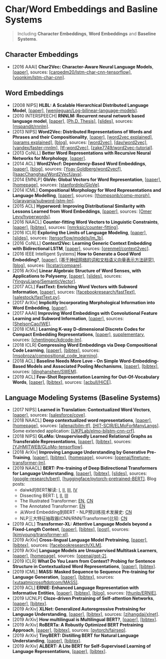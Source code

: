 # Char/Word Embeddings and Basline Systems

> Including **Character Embeddings**, **Word Embeddings** and **Baseline Systems**.

## Character Embeddings
- [2016 AAAI] **Char2Vec: Character-Aware Neural Language Models**, [[paper]](https://arxiv.org/pdf/1508.06615.pdf), sources: [[carpedm20/lstm-char-cnn-tensorflow]](https://github.com/carpedm20/lstm-char-cnn-tensorflow), [[yoonkim/lstm-char-cnn]](https://github.com/yoonkim/lstm-char-cnn).

## Word Embeddings
- [2008 NIPS] **HLBL: A Scalable Hierarchical Distributed Language Model**, [[paper]](http://www.cs.toronto.edu/~fritz/absps/andriytree.pdf), [[wenjieguan/Log-bilinear-language-models]](https://github.com/wenjieguan/Log-bilinear-language-models).
- [2010 INTERSPEECH] **RNNLM: Recurrent neural network based language model**, [[paper]](http://www.fit.vutbr.cz/research/groups/speech/publi/2010/mikolov_interspeech2010_IS100722.pdf), [[Ph.D. Thesis]](http://www.fit.vutbr.cz/~imikolov/rnnlm/thesis.pdf), [[slides]](http://www.fit.vutbr.cz/~imikolov/rnnlm/google.pdf), sources: [[mspandit/rnnlm]](https://github.com/mspandit/rnnlm).
- [2013 NIPS] **Word2Vec: Distributed Representations of Words and Phrases and their Compositionality**, [[paper]](https://arxiv.org/pdf/1310.4546.pdf), [[word2vec explained]](https://arxiv.org/pdf/1402.3722.pdf), [[params explained]](https://arxiv.org/pdf/1411.2738.pdf), [[blog]](https://isaacchanghau.github.io/post/word2vec/), sources: [[word2vec]](https://code.google.com/archive/p/word2vec/), [[dav/word2vec]](https://github.com/dav/word2vec), [[yandex/faster-rnnlm]](https://github.com/yandex/faster-rnnlm), [[tf-word2vec]](https://github.com/tensorflow/tensorflow/tree/master/tensorflow/examples/tutorials/word2vec), [[zake7749/word2vec-tutorial]](https://github.com/zake7749/word2vec-tutorial).
- [2013 CoNLL] **Better Word Representations with Recursive Neural Networks for Morphology**, [[paper]](https://nlp.stanford.edu/~lmthang/data/papers/conll13_morpho.pdf).
- [2014 ACL] **Word2Vecf: Dependency-Based Word Embeddings**, [[paper]](http://www.aclweb.org/anthology/P14-2050), [[blog]](https://isaacchanghau.github.io/post/word2vecf/), sources: [[Yoav Goldberg/word2vecf]](https://bitbucket.org/yoavgo/word2vecf), [[IsaacChanghau/Word2VecfJava]](https://github.com/IsaacChanghau/Word2VecfJava).
- [2014 EMNLP] **GloVe: Global Vectors for Word Representation**, [[paper]](https://nlp.stanford.edu/pubs/glove.pdf), [[homepage]](https://nlp.stanford.edu/projects/glove/), sources: [[stanfordnlp/GloVe]](https://github.com/stanfordnlp/GloVe).
- [2014 ICML] **Compositional Morphology for Word Representations and Language Modelling**, [[paper]](http://proceedings.mlr.press/v32/botha14.pdf), sources: [[thompsonb/comp-morph]](https://github.com/thompsonb/comp-morph), [[claravania/subword-lstm-lm]](https://github.com/claravania/subword-lstm-lm).
- [2015 ACL] **Hyperword: Improving Distributional Similarity with Lessons Learned from Word Embeddings**, [[paper]](http://www.aclweb.org/anthology/Q15-1016), sources: [[Omer Levy/hyperwords]](https://bitbucket.org/omerlevy/hyperwords).
- [2016 NAACL] **Counter-fitting Word Vectors to Linguistic Constraints**, [[paper]](http://aclweb.org/anthology/N16-1018), [[bibtex]](/Bibtex/Counter-fitting%20Word%20Vectors%20to%20Linguistic%20Constraints.bib), sources: [[nmrksic/counter-fitting]](https://github.com/nmrksic/counter-fitting).
- [2016 ICLR] **Exploring the Limits of Language Modeling**, [[paper]](https://arxiv.org/pdf/1602.02410.pdf), [[slides]](https://www.cs.toronto.edu/~duvenaud/courses/csc2541/slides/lipnet.pdf), sources: [[tensorflow/models/lm_1b]](https://github.com/tensorflow/models/tree/master/research/lm_1b).
- [2016 CoNLL] **Context2Vec: Learning Generic Context Embedding with Bidirectional LSTM**, [[paper]](http://www.aclweb.org/anthology/K16-1006), sources: [[orenmel/context2vec]](https://github.com/orenmel/context2vec).
- [2016 IEEE Intelligent Systems] **How to Generate a Good Word Embedding?**, [[paper]](https://arxiv.org/pdf/1507.05523.pdf), [[基于神经网络的词和文档语义向量表示方法研究]](https://arxiv.org/pdf/1611.05962.pdf), [[blog]](http://licstar.net/archives/620), sources: [[licstar/compare]](https://github.com/licstar/compare).
- [2016 ArXiv] **Linear Algebraic Structure of Word Senses, with Applications to Polysemy**, [[paper]](https://arxiv.org/pdf/1601.03764.pdf), [[slides]](https://pdfs.semanticscholar.org/d770/5adf01fc9791337ed17dd37236129ef3a0f4.pdf), sources: [[YingyuLiang/SemanticVector]](https://github.com/YingyuLiang/SemanticVector).
- [2017 ACL] **FastText: Enriching Word Vectors with Subword Information**, [[paper]](https://arxiv.org/pdf/1607.04606.pdf), sources: [[facebookresearch/fastText]](https://github.com/facebookresearch/fastText), [[salestock/fastText.py]](https://github.com/salestock/fastText.py).
- [2017 ArXiv] **Implicitly Incorporating Morphological Information into Word Embedding**, [[paper]](https://arxiv.org/pdf/1701.02481.pdf).
- [2017 AAAI] **Improving Word Embeddings with Convolutional Feature Learning and Subword Information**, [[paper]](https://aaai.org/ocs/index.php/AAAI/AAAI17/paper/view/14724/14187), sources: [[ShelsonCao/IWE]](https://github.com/ShelsonCao/IWE).
- [2018 ICML] **Learning K-way D-dimensional Discrete Codes for Compact Embedding Representations**, [[paper]](https://arxiv.org/pdf/1806.09464.pdf), [supplementary](http://web.cs.ucla.edu/~yzsun/papers/2018_icml_KDCoding_supp.pdf), sources: [[chentingpc/kdcode-lm]](https://github.com/chentingpc/kdcode-lm).
- [2018 ICLR] **Compressing Word Embeddings via Deep Compositional Code Learning**, [[paper]](https://openreview.net/pdf?id=BJRZzFlRb), [[bibtex]](/Bibtex/Compressing%20Word%20Embeddings%20via%20Deep%20Compositional%20Code%20Learning.bib), sources: [[msobroza/compositional_code_learning]](https://github.com/msobroza/compositional_code_learning).
- [2018 ACL] **Baseline Needs More Love - On Simple Word-Embedding-Based Models and Associated Pooling Mechanisms**, [[paper]](https://www.aclweb.org/anthology/P18-1041), [[bibtex]](/Bibtex/Baseline%20Needs%20More%20Love.bib), sources: [[dinghanshen/SWEM]](https://github.com/dinghanshen/SWEM).
- [2019 ACL] **Few-Shot Representation Learning for Out-Of-Vocabulary Words**, [[paper]](https://www.aclweb.org/anthology/P19-1402.pdf), [[bibtex]](/Bibtex/Few-Shot%20Representation%20Learning%20for%20Out-Of-Vocabulary%20Words.bib), sources: [[acbull/HiCE]](https://github.com/acbull/HiCE).

## Language Modeling Systems (Baseline Systems)
- [2017 NIPS] **Learned in Translation: Contextualized Word Vectors**, [[paper]](https://arxiv.org/pdf/1708.00107.pdf), sources: [[salesforce/cove]](https://github.com/salesforce/cove).
- [2018 NAACL] **Deep contextualized word representations**, [[paper]](https://arxiv.org/pdf/1802.05365.pdf), [[homepage]](https://allennlp.org/elmo), sources: [[allenai/bilm-tf]](https://github.com/allenai/bilm-tf), [[HIT-SCIR/ELMoForManyLangs]](https://github.com/HIT-SCIR/ELMoForManyLangs). Some extended application: [[UKPLab/elmo-bilstm-cnn-crf]](https://github.com/UKPLab/elmo-bilstm-cnn-crf).
- [2018 NIPS] **GLoMo: Unsupervisedly Learned Relational Graphs as Transferable Representations**, [[paper]](https://arxiv.org/pdf/1806.05662.pdf), [[bibtex]](GLoMo%20-%20Unsupervisedly%20Learned%20Relational%20Graphs%20as%20Transferable%20Representations.bib), sources: [[YJHMITWEB/GLoMo-tensorflow]](https://github.com/YJHMITWEB/GLoMo-tensorflow).
- [2018 ArXiv] **Improving Language Understanding by Generative Pre-Training**, [[paper]](https://s3-us-west-2.amazonaws.com/openai-assets/research-covers/language-unsupervised/language_understanding_paper.pdf), [[bibtex]](/Bibtex/Improving%20Language%20Understanding%20by%20Generative%20Pre-Training.bib), [[homepage]](https://blog.openai.com/language-unsupervised/), sources: [[openai/finetune-transformer-lm]](https://github.com/openai/finetune-transformer-lm).
- [2019 NAACL] **BERT: Pre-training of Deep Bidirectional Transformers for Language Understanding**, [[paper]](https://www.aclweb.org/anthology/N19-1423.pdf), [[bibtex]](/Bibtex/BERT%20-%20Pre-training%20of%20Deep%20Bidirectional%20Transformers%20for%20Language%20Understanding.bib), [[slides]](https://nlp.stanford.edu/seminar/details/jdevlin.pdf), sources: [[google-research/bert]](https://github.com/google-research/bert), [[huggingface/pytorch-pretrained-BERT]](https://github.com/huggingface/pytorch-pretrained-BERT). Blog posts: 
  - daiwk的BERT解读: [I](https://daiwk.github.io/posts/nlp-bert.html), [II](https://daiwk.github.io/posts/nlp-bert-code-annotated-framework.html), [III](https://daiwk.github.io/posts/nlp-bert-code-annotated-application.html), [IV](https://daiwk.github.io/posts/nlp-bert-code.html)
  - Dissecting BERT: [I](https://medium.com/dissecting-bert/dissecting-bert-part-1-d3c3d495cdb3), [II](https://medium.com/dissecting-bert/dissecting-bert-appendix-the-decoder-3b86f66b0e5f), [III](https://medium.com/dissecting-bert/dissecting-bert-part2-335ff2ed9c73)
  - The Illustrated Transformer: [EN](https://jalammar.github.io/illustrated-transformer/), [CN](https://zhuanlan.zhihu.com/p/54356280)
  - The Annotated Transformer: [EN](http://nlp.seas.harvard.edu/2018/04/03/attention.html)
  - 从Word Embedding到BERT - NLP预训练技术发展史: [CN](https://zhuanlan.zhihu.com/p/49271699)
  - NLP三大特征抽取器(CNN/RNN/Transformer)比较: [CN](https://zhuanlan.zhihu.com/p/54743941)
- [2019 ACL] **Transformer-XL: Attentive Language Models beyond a Fixed-Length Context**, [[paper]](https://www.aclweb.org/anthology/P19-1285.pdf), [[bibtex]](/Bibtex/Transformer-XL%20-%20Attentive%20Language%20Models%20beyond%20a%20Fixed-Length%20Context.bib), [[post]](https://towardsdatascience.com/transformer-xl-explained-combining-transformers-and-rnns-into-a-state-of-the-art-language-model-c0cfe9e5a924), sources: [[kimiyoung/transformer-xl]](https://github.com/kimiyoung/transformer-xl).
- [2019 ArXiv] **Cross-lingual Language Model Pretraining**, [[paper]](https://arxiv.org/pdf/1901.07291.pdf), [[bibtex]](/Bibtex/Cross-lingual%20Language%20Model%20Pretraining.bib), sources: [[facebookresearch/XLM]](https://github.com/facebookresearch/XLM).
- [2019 ArXiv] **Language Models are Unsupervised Multitask Learners**, [[paper]](https://d4mucfpksywv.cloudfront.net/better-language-models/language-models.pdf), [[homepage]](https://blog.openai.com/better-language-models/), sources: [[openai/gpt-2]](https://github.com/openai/gpt-2).
- [2019 ICLR] **What Do You Learn from Context? Probing for Sentence Structure in Contextualized Word Representations**, [[paper]](https://openreview.net/pdf?id=SJzSgnRcKX), [[bibtex]](/Bibtex/What%20Do%20You%20Learn%20from%20Context%20Probing%20for%20Sentence%20Structure%20in%20Contextualized%20Word%20Representations.bib).
- [2019 ICML] **MASS: Masked Sequence to Sequence Pre-training for Language Generation**, [[paper]](https://arxiv.org/pdf/1905.02450.pdf), [[bibtex]](/Bibtex/MASS%20-%20Masked%20Sequence%20to%20Sequence%20Pre-training%20for%20Language%20Generation.bib), sources: [[xutaatmicrosoftdotcom/MASS]](https://github.com/xutaatmicrosoftdotcom/MASS).
- [2019 ACL] **ERNIE: Enhanced Language Representation with Informative Entities**, [[paper]](https://arxiv.org/pdf/1905.07129.pdf), [[bibtex]](/Bibtex/ERNIE%20-%20Enhanced%20Language%20Representation%20with%20Informative%20Entities.bib), [[blog]](https://www.jiqizhixin.com/articles/2019-05-26-4), sources: [[thunlp/ERNIE]](https://github.com/thunlp/ERNIE).
- [2019 IJCNLP] **Cloze-driven Pretraining of Self-attention Networks**, [[paper]](https://arxiv.org/pdf/1903.07785.pdf), [[bibtex]](/Bibtex/Cloze-driven%20Pretraining%20of%20Self-attention%20Networks.bib).
- [2019 ArXiv] **XLNet: Generalized Autoregressive Pretraining for Language Understanding**, [[paper]](https://arxiv.org/pdf/1906.08237.pdf), [[bibtex]](/Bibtex/XLNet%20-%20Generalized%20Autoregressive%20Pretraining%20for%20Language%20Understanding.bib), sources: [[zihangdai/xlnet]](https://github.com/zihangdai/xlnet).
- [2019 ArXiv] **How multilingual is Multilingual BERT?**, [[paper]](https://arxiv.org/pdf/1906.01502.pdf), [[bibtex]](/Bibtex/How%20multilingual%20is%20Multilingual%20BERT.bib).
- [2019 ArXiv] **RoBERTa: A Robustly Optimized BERT Pretraining Approach**, [[paper]](https://arxiv.org/pdf/1907.11692.pdf), [[bibtex]](/Bibtex/RoBERTa%20-%20A%20Robustly%20Optimized%20BERT%20Pretraining%20Approach.bib), sources: [[pytorch/fairseq]](https://github.com/pytorch/fairseq/tree/master/examples/roberta).
- [2019 ArXiv] **TinyBERT: Distilling BERT for Natural Language Understanding**, [[paper]](https://arxiv.org/pdf/1909.10351.pdf), [[bibtex]](/Bibtex/TinyBERT%20-%20Distilling%20BERT%20for%20Natural%20Language%20Understanding.bib).
- [2019 ArXiv] **ALBERT: A Lite BERT for Self-Supervised Learning of Language Representations**, [[paper]](https://arxiv.org/pdf/1909.11942.pdf), [[bibtex]](/Bibtex/ALBERT%20-%20A%20Lite%20BERT%20for%20Self-Supervised%20Learning%20of%20Language%20Representations.bib).
